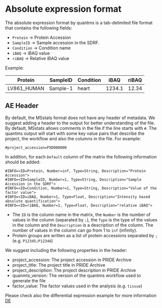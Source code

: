 # Absolute expression format

The absolute expression format by quantms is a tab-delimited file format that contains the following fields:

- `Protein` -> Protein Accession
- `SampleID` -> Sample accession in the SDRF.
- `Condition` -> Condition name
- `iBAQ` -> iBAQ value
- `riBAQ` -> Relative iBAQ value

Example: 

| Protein    | SampleID     | Condition | iBAQ   | riBAQ  |
| ---------  |--------------|-----------|--------| -------|
|LV861_HUMAN | Sample-1     | heart     | 1234.1 | 12.34  |

## AE Header 

By default, the MSstats format does not have any header of metadata. We suggest adding a header to the output for better understanding of the file. By default, MSstats allows comments in the file if the line starts with `#`. The quantms output will start with some key value pairs that describe the project, the workflow and also the columns in the file. For example: 

`#project_accession=PXD000000`

In addition, for each `Default` column of the matrix the following information should be added: 

```
#INFO=<ID=Protein, Number=inf, Type=String, Description="Protein Accession">
#INFO=<ID=SampleID, Number=1, Type=String, Description="Sample Accession in the SDRF">
#INFO=<ID=Condition, Number=1, Type=String, Description="Value of the factor value">
#INFO=<ID=iBAQ, Number=1, Type=Float, Description="Intensity based absolute quantification">
#INFO=<ID=riBAQ, Number=1, Type=Float, Description="relative iBAQ">
```

- The `ID` is the column name in the matrix, the `Number` is the number of values in the column (separated by `;`), the `Type` is the type of the values in the column and the `Description` is a description of the column. The number of values in the column can go from 1 to `inf` (infinity).
- Protein groups are written as a list of protein accessions separated by `;` (e.g. `P12345;P12346`) 

We suggest including the following properties in the header: 

- project_accession: The project accession in PRIDE Archive
- project_title: The project title in PRIDE Archive
- project_description: The project description in PRIDE Archive
- quanmts_version: The version of the quantms workflow used to generate the file
- factor_value: The factor values used in the analysis (e.g. `tissue`)


Please check also the differential expression example for more information [DE](DE.md)



